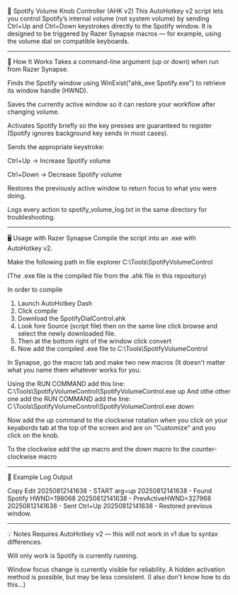🎵 Spotify Volume Knob Controller (AHK v2)
This AutoHotkey v2 script lets you control Spotify’s internal volume (not system volume) by sending Ctrl+Up and Ctrl+Down keystrokes directly to the Spotify window.
It is designed to be triggered by Razer Synapse macros — for example, using the volume dial on compatible keyboards.
*************************************************************************************************************************************************************************
🔧 How It Works
Takes a command-line argument (up or down) when run from Razer Synapse.

Finds the Spotify window using WinExist("ahk_exe Spotify.exe") to retrieve its window handle (HWND).

Saves the currently active window so it can restore your workflow after changing volume.

Activates Spotify briefly so the key presses are guaranteed to register
(Spotify ignores background key sends in most cases).

Sends the appropriate keystroke:

Ctrl+Up → Increase Spotify volume

Ctrl+Down → Decrease Spotify volume

Restores the previously active window to return focus to what you were doing.

Logs every action to spotify_volume_log.txt in the same directory for troubleshooting.
*************************************************************************************************************************************************************************
🖥️ Usage with Razer Synapse
Compile the script into an .exe with AutoHotkey v2.

Make the following path in file explorer
C:\Tools\SpotifyVolumeControl

(The .exe file is the compiled file from the .ahk file in this repository)

In order to compile 
1. Launch AutoHotkey Dash
2. Click compile
3. Download the SpotifyDialControl.ahk
3. Look fore Source (script file) then on the same line click browse and select the newly downloaded file.
5. Then at the bottom right of the window click convert
6. Now add the compiled .exe file to C:\Tools\SpotifyVolumeControl

In Synapse, go the macro tab and make two new macros (It doesn't matter what you name them whatever works for you.

Using the RUN COMMAND add this line:
C:\Tools\SpotifyVolumeControl\SpotifyVolumeControl.exe up
And othe other one add the RUN COMMAND add the line:
C:\Tools\SpotifyVolumeControl\SpotifyVolumeControl.exe down

Now add the up command to the clockwise rotation when you click on your keyabords tab at the top of the screen and are on "Customize" and you click on the knob.

To the clockwise add the up macro and the down macro to the counter-clockwise macro
*************************************************************************************************************************************************************************
📄 Example Log Output

Copy
Edit
20250812141638 - START arg=up
20250812141638 - Found Spotify HWND=198068
20250812141638 - PrevActiveHWND=327968
20250812141638 - Sent Ctrl+Up
20250812141638 - Restored previous window.
*************************************************************************************************************************************************************************
💡 Notes
Requires AutoHotkey v2 — this will not work in v1 due to syntax differences.

Will only work is Spotify is currently running.

Window focus change is currently visible for reliability.
A hidden activation method is possible, but may be less consistent. (I also don't know how to do this...)
